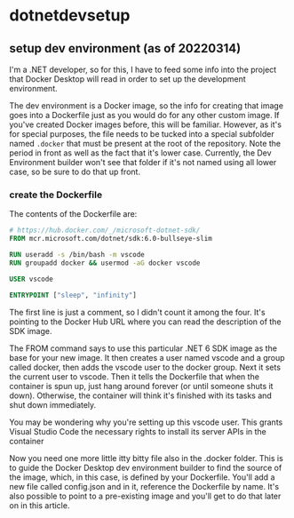 # dotnetdevsetup

## setup dev environment (as of 20220314)
I'm a .NET developer, so for this, I have to feed some info into the project that Docker Desktop will read in order to set up the development environment.

The dev environment is a Docker image, so the info for creating that image goes into a Dockerfile just as you would do for any other custom image. If you've created Docker images before, this will be familiar. However, as it's for special purposes, the file needs to be tucked into a special subfolder named `.docker` that must be present at the root of the repository. Note the period in front as well as the fact that it's lower case. Currently, the Dev Environment builder won't see that folder if it's not named using all lower case, so be sure to do that up front.

### create the Dockerfile 

The contents of the Dockerfile are:

```Dockerfile
# https://hub.docker.com/_/microsoft-dotnet-sdk/
FROM mcr.microsoft.com/dotnet/sdk:6.0-bullseye-slim

RUN useradd -s /bin/bash -m vscode
RUN groupadd docker && usermod -aG docker vscode

USER vscode

ENTRYPOINT ["sleep", "infinity"]
```

The first line is just a comment, so I didn't count it among the four. It's pointing to the Docker Hub URL where you can read the description of the SDK image.

The FROM command says to use this particular .NET 6 SDK image as the base for your new image. It then creates a user named vscode and a group called docker, then adds the vscode user to the docker group. Next it sets the current user to vscode. Then it tells the Dockerfile that when the container is spun up, just hang around forever (or until someone shuts it down). Otherwise, the container will think it's finished with its tasks and shut down immediately.

You may be wondering why you're setting up this vscode user. This grants Visual Studio Code the necessary rights to install its server APIs in the container

Now you need one more little itty bitty file also in the .docker folder. This is to guide the Docker Desktop dev environment builder to find the source of the image, which, in this case, is defined by your Dockerfile. You'll add a new file called config.json and in it, reference the Dockerfile by name. It's also possible to point to a pre-existing image and you'll get to do that later on in this article.

